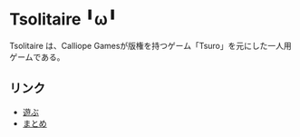 # Tsolitaire ╹ω╹
Tsolitaire は、Calliope Gamesが版権を持つゲーム「Tsuro」を元にした一人用ゲームである。

## リンク

- [遊ぶ](https://ziphil.github.io/Tsuro/)
- [まとめ](http://ziphil.com/other/tsuro/)

